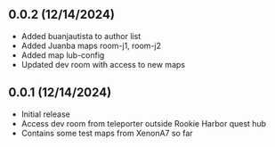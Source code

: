 ## 0.0.2 (12/14/2024)
- Added buanjautista to author list
- Added Juanba maps room-j1, room-j2
- Added map lub-config
- Updated dev room with access to new maps

## 0.0.1 (12/14/2024)
- Initial release
- Access dev room from teleporter outside Rookie Harbor quest hub
- Contains some test maps from XenonA7 so far